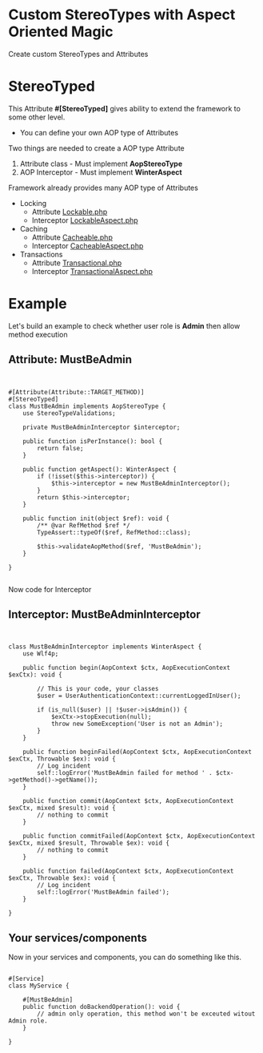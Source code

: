 # Custom StereoTypes with Aspect Oriented Magic

Create custom StereoTypes and Attributes

# StereoTyped

This Attribute **#[StereoTyped]** gives ability to extend the framework to some other level.

- You can define your own AOP type of Attributes

Two things are needed to create a AOP type Attribute

1) Attribute class - Must implement **AopStereoType**
2) AOP Interceptor - Must implement **WinterAspect**

Framework already provides many AOP type of Attributes

- Locking
    - Attribute [Lockable.php](/src/stereotype/concurrent/Lockable.php)
    - Interceptor [LockableAspect.php](/src/util/concurrent/LockableAspect.php)
- Caching
    - Attribute [Cacheable.php](/src/cache/stereotype/Cacheable.php)
    - Interceptor [CacheableAspect.php](/src/cache/aop/CacheableAspect.php)
- Transactions
    - Attribute [Transactional.php](/src/txn/stereotype/Transactional.php)
    - Interceptor [TransactionalAspect.php](/src/txn/aop/TransactionalAspect.php)





# Example

Let's build an example to check whether user role is **Admin** then allow method execution


## Attribute:  MustBeAdmin
```phpt


#[Attribute(Attribute::TARGET_METHOD)]
#[StereoTyped]
class MustBeAdmin implements AopStereoType {
    use StereoTypeValidations;
    
    private MustBeAdminInterceptor $interceptor;

    public function isPerInstance(): bool {
        return false;
    }

    public function getAspect(): WinterAspect {
        if (!isset($this->interceptor)) {
            $this->interceptor = new MustBeAdminInterceptor();
        }
        return $this->interceptor;
    }

    public function init(object $ref): void {
        /** @var RefMethod $ref */
        TypeAssert::typeOf($ref, RefMethod::class);
        
        $this->validateAopMethod($ref, 'MustBeAdmin');
    }

}


```

Now code for Interceptor


## Interceptor:  MustBeAdminInterceptor


```phpt


class MustBeAdminInterceptor implements WinterAspect {
    use Wlf4p;

    public function begin(AopContext $ctx, AopExecutionContext $exCtx): void {
        
        // This is your code, your classes
        $user = UserAuthenticationContext::currentLoggedInUser();
        
        if (is_null($user) || !$user->isAdmin()) {
            $exCtx->stopExecution(null);
            throw new SomeException('User is not an Admin');
        }
    }

    public function beginFailed(AopContext $ctx, AopExecutionContext $exCtx, Throwable $ex): void {
        // Log incident
        self::logError('MustBeAdmin failed for method ' . $ctx->getMethod()->getName());
    }

    public function commit(AopContext $ctx, AopExecutionContext $exCtx, mixed $result): void {
        // nothing to commit
    }

    public function commitFailed(AopContext $ctx, AopExecutionContext $exCtx, mixed $result, Throwable $ex): void {
        // nothing to commit
    }

    public function failed(AopContext $ctx, AopExecutionContext $exCtx, Throwable $ex): void {
        // Log incident
        self::logError('MustBeAdmin failed');
    }

}

```


## Your services/components

Now in your services and components, you can do something like this.


```phpt

#[Service]
class MyService {

    #[MustBeAdmin]
    public function doBackendOperation(): void {
        // admin only operation, this method won't be exceuted witout Admin role.
    }

}


```

